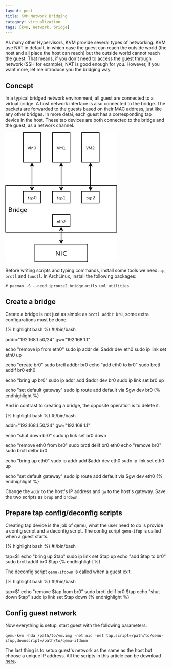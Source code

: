```yaml
---
layout: post
title: KVM Network Bridging
category: virtualization
tags: [kvm, network, bridge]
---
```


As many other Hypervisors, KVM provide several types of networking. KVM use NAT in default, in which case the guest can reach the outside world (the host and all place the host can reach) but the outside world cannot reach the guest. That means, if you don't need to access the guest through network (SSH for example), NAT is good enough for you. However, if you want more, let me introduce you the bridging way.

## Concept

In a typical bridged network environment, all guest are connected to a virtual bridge. A host network interface is also connected to the bridge. The packets are forwarded to the guests based on their MAC address, just like any other bridges. In more detai, each guest has a corresponding tap device in the host. These tap devices are both connected to the bridge and the guest, as a network channel.

![](/image/bridge.png)

Before writing scripts and typing commands, install some tools we need: `ip`, `brctl` and `tunctl`. In ArchLinux, install the following packages:

    # pacman -S --need iproute2 bridge-utils uml_utilities

## Create a bridge

Create a bridge is not just as simple as `brctl addbr br0`, some extra configurations must be done.

{% highlight bash %}
#!/bin/bash

addr="192.168.1.50/24"
gw="192.168.1.1"

echo "remove ip from eth0"
sudo ip addr del $addr dev eth0
sudo ip link set eth0 up

echo "create br0"
sudo brctl addbr br0
echo "add eth0 to br0"
sudo brctl addif br0 eth0

echo "bring up br0"
sudo ip addr add $addr dev br0
sudo ip link set br0 up

echo "set default gateway"
sudo ip route add default via $gw dev br0
{% endhighlight %}

And in contrast to creating a bridge, the opposite operation is to delete it.

{% highlight bash %}
#!/bin/bash

addr="192.168.1.50/24"
gw="192.168.1.1"

echo "shut down br0"
sudo ip link set br0 down

echo "remove eth0 from br0"
sudo brctl delif br0 eth0
echo "remove br0"
sudo brctl delbr br0

echo "bring up eth0"
sudo ip addr add $addr dev eth0
sudo ip link set eth0 up

echo "set default gateway"
sudo ip route add default via $gw dev eth0
{% endhighlight %}

Change the `addr` to the host's IP address and `gw` to the host's gateway. Save the two scripts as `brup` and `brdown`.

## Prepare tap config/deconfig scripts

Creating tap device is the job of qemu, what the user need to do is provide a config script and a deconfig script. The config script `qemu-ifup` is called when a guest starts.

{% highlight bash %}
#!/bin/bash

tap=$1
echo "bring up $tap"
sudo ip link set $tap up
echo "add $tap to br0"
sudo brctl addif br0 $tap
{% endhighlight %}

The deconfig script `qemu-ifdown` is called when a guest exit.

{% highlight bash %}
#!/bin/bash

tap=$1
echo "remove $tap from br0"
sudo brctl delif br0 $tap
echo "shut down $tap"
sudo ip link set $tap down
{% endhighlight %}

## Config guest network

Now everything is setup, start guest with the following parameters:

    qemu-kvm -hda /path/to/vm.img -net nic -net tap,script=/path/to/qemu-ifup,downscript=/path/to/qemu-ifdown

The last thing is to setup guest's network as the same as the host but choose a unique IP address. All the scripts in this article can be download [here](https://github.com/hzqtc/scripts/tree/master/kvm).
